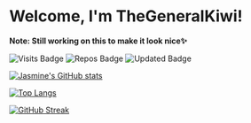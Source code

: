 # Welcome, I'm TheGeneralKiwi! 
**Note: Still working on this to make it look nice✨**


![Visits Badge](https://badges.pufler.dev/visits/TheGeneralKiwi/TheGeneralKiwi)
![Repos Badge](https://badges.pufler.dev/repos/TheGeneralKiwi)
![Updated Badge](https://badges.pufler.dev/updated/TheGeneralKiwi/TheGeneralKiwi)
<!--![Profile Views](https://komarev.com/ghpvc/?username=TheGeneralKiwi&color=red)-->

[![Jasmine's GitHub stats](https://github-readme-stats.vercel.app/api?username=TheGeneralKiwi&show_icons=true&theme=onedark)](https://github.com/anuraghazra/github-readme-stats)

[![Top Langs](https://github-readme-stats.vercel.app/api/top-langs/?username=TheGeneralKiwi&layout=compact&theme=onedark)](https://github.com/anuraghazra/github-readme-stats)

[![GitHub Streak](http://github-readme-streak-stats.herokuapp.com?user=TheGeneralKiwi&theme=onedark&date_format=M%20j%5B%2C%20Y%5D)](https://git.io/streak-stats)






 
<!-- I"m looking forward to collaborate on smaller projects (as someone new to GitHub)
- I'm looking for help with anything honestly, pointers and corrections are more than welcome on any public project.
- Ask me about HTML, CSS, Airtable, etc. (Writing & Art included)

### Currently Learning:
- Swift/SwiftUI
- Advanced Web Development
- Javascript
- Limba română

### Currently Working On:
- Website to Sell My Art 
- Productivity App
- A Fantasy Novel
- A Game(?)

You can find me on:
- Medium (Link)


Fun Fact: I can move my ears-->

<!--
**TheGeneralKiwi/TheGeneralKiwi** is a ✨ _special_ ✨ repository because its `README.md` (this file) appears on your GitHub profile.

Here are some ideas to get you started:

- 🔭 I’m currently working on ...
- 🌱 I’m currently learning ...
- 👯 I’m looking to collaborate on ...
- 🤔 I’m looking for help with ...
- 💬 Ask me about ...
- 📫 How to reach me: ...
- 😄 Pronouns: ...
- ⚡ Fun fact: ...
-->
